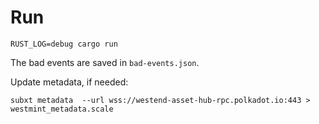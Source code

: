 # Run

`RUST_LOG=debug cargo run`

The bad events are saved in `bad-events.json`.

Update metadata, if needed:

`subxt metadata  --url wss://westend-asset-hub-rpc.polkadot.io:443 > westmint_metadata.scale`
